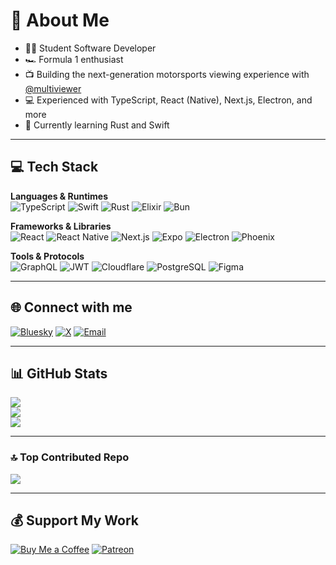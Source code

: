 # 💫 About Me

- 🧑‍💻 Student Software Developer  
- 🏎️ Formula 1 enthusiast  
- 📺 Building the next-generation motorsports viewing experience with [@multiviewer](https://github.com/multiviewer)  
- 💻 Experienced with TypeScript, React (Native), Next.js, Electron, and more  
- 🦀 Currently learning Rust and Swift

---

## 💻 Tech Stack

**Languages & Runtimes**  
![TypeScript](https://img.shields.io/badge/typescript-%23007ACC.svg?style=for-the-badge&logo=typescript&logoColor=white)
![Swift](https://img.shields.io/badge/swift-F54A2A?style=for-the-badge&logo=swift&logoColor=white)
![Rust](https://img.shields.io/badge/rust-%23000000.svg?style=for-the-badge&logo=rust&logoColor=white)
![Elixir](https://img.shields.io/badge/elixir-%234B275F.svg?style=for-the-badge&logo=elixir&logoColor=white)
![Bun](https://img.shields.io/badge/Bun-%23000000.svg?style=for-the-badge&logo=bun&logoColor=white)

**Frameworks & Libraries**  
![React](https://img.shields.io/badge/react-%2320232a.svg?style=for-the-badge&logo=react&logoColor=%2361DAFB)
![React Native](https://img.shields.io/badge/react_native-%2320232a.svg?style=for-the-badge&logo=react&logoColor=%2361DAFB)
![Next.js](https://img.shields.io/badge/Next-black?style=for-the-badge&logo=next.js&logoColor=white)
![Expo](https://img.shields.io/badge/expo-1C1E24?style=for-the-badge&logo=expo&logoColor=#D04A37)
![Electron](https://img.shields.io/badge/Electron-191970?style=for-the-badge&logo=Electron&logoColor=white)
![Phoenix](https://img.shields.io/badge/phoenixframework-%23FD4F00.svg?style=for-the-badge&logo=phoenixframework&logoColor=black)

**Tools & Protocols**  
![GraphQL](https://img.shields.io/badge/-GraphQL-E10098?style=for-the-badge&logo=graphql&logoColor=white)
![JWT](https://img.shields.io/badge/JWT-black?style=for-the-badge&logo=JSON%20web%20tokens)
![Cloudflare](https://img.shields.io/badge/Cloudflare-F38020?style=for-the-badge&logo=Cloudflare&logoColor=white)
![PostgreSQL](https://img.shields.io/badge/postgres-%23316192.svg?style=for-the-badge&logo=postgresql&logoColor=white)
![Figma](https://img.shields.io/badge/figma-%23F24E1E.svg?style=for-the-badge&logo=figma&logoColor=white)

---

## 🌐 Connect with me

[![Bluesky](https://img.shields.io/badge/bluesky-0285FF?style=for-the-badge&logo=bluesky&logoColor=white)](https://bsky.app/profile/justjoostnl.bsky.social)
[![X](https://img.shields.io/badge/X-black.svg?logo=X&logoColor=white&style=for-the-badge)](https://x.com/JustJoostNL)
[![Email](https://img.shields.io/badge/Email-333333?style=for-the-badge&logo=maildotru&logoColor=white)](mailto:contact@jstt.me)

---

## 📊 GitHub Stats

![](https://github-readme-stats.vercel.app/api?username=JustJoostNL&theme=dark&hide_border=false&include_all_commits=true&count_private=true)  
![](https://nirzak-streak-stats.vercel.app/?user=JustJoostNL&theme=dark&hide_border=false)  
![](https://github-readme-stats.vercel.app/api/top-langs/?username=JustJoostNL&theme=dark&hide_border=false&include_all_commits=true&count_private=true&layout=compact)

---

### 🔝 Top Contributed Repo

![](https://github-contributor-stats.vercel.app/api?username=JustJoostNL&limit=5&theme=dark&combine_all_yearly_contributions=true)

---

## 💰 Support My Work

[![Buy Me a Coffee](https://img.shields.io/badge/Buy%20Me%20a%20Coffee-ffdd00?style=for-the-badge&logo=buy-me-a-coffee&logoColor=black)](https://buymeacoffee.com/JustJoostNL)
[![Patreon](https://img.shields.io/badge/Patreon-F96854?style=for-the-badge&logo=patreon&logoColor=white)](https://patreon.com/JustJoostNL)
